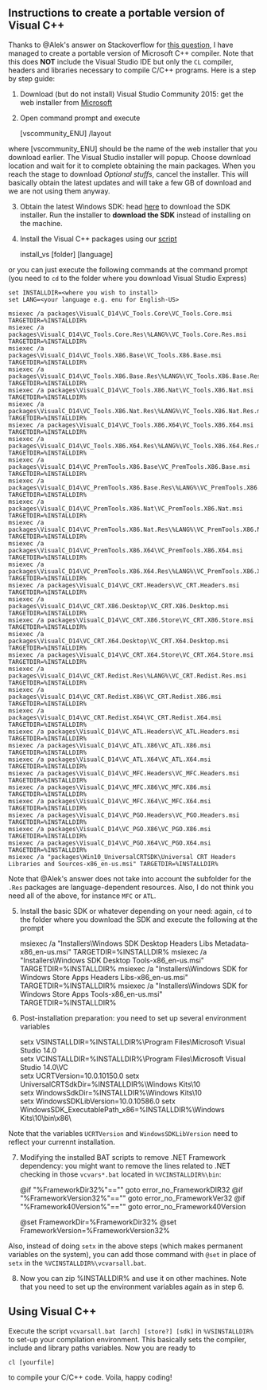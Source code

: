 Instructions to create a portable version of Visual C++
-------------------------------------------------------

Thanks to @Alek's answer on Stackoverflow for [this question](http://stackoverflow.com/questions/22290501/can-i-download-the-visual-c-command-line-compiler-without-visual-studio/), I have managed to create a portable version of Microsoft C++ compiler. Note that this does **NOT** include the Visual Studio IDE but only the `CL` compiler, headers and libraries necessary to compile C/C++ programs. Here is a step by step guide:

1. Download (but do not install) Visual Studio Community 2015: get the web installer from [Microsoft](https://www.visualstudio.com/downloads/download-visual-studio-vs)

2. Open command prompt and execute

    [vscommunity_ENU] /layout

where [vscommunity_ENU] should be the name of the web installer that you download earlier. The Visual Studio installer will popup. Choose download location and wait for it to complete obtaining the main packages. When you reach the stage to download _Optional stuffs_, cancel the installer. This will basically obtain the latest updates and will take a few GB of download and we are not using them anyway.

3. Obtain the latest Windows SDK: head [here](https://dev.windows.com/en-US/downloads/windows-10-sdk) to download the SDK installer. Run the installer to **download the SDK** instead of installing on the machine.

4. Install the Visual C++ packages using our [script](install_vs.bat)

    install_vs [folder] [language]

or you can just execute the following commands at the command prompt (you need to `cd` to the folder where you download Visual Studio Express)

    set INSTALLDIR=<where you wish to install>
    set LANG=<your language e.g. enu for English-US>

    msiexec /a packages\VisualC_D14\VC_Tools.Core\VC_Tools.Core.msi TARGETDIR=%INSTALLDIR%
    msiexec /a packages\VisualC_D14\VC_Tools.Core.Res\%LANG%\VC_Tools.Core.Res.msi TARGETDIR=%INSTALLDIR%
    msiexec /a packages\VisualC_D14\VC_Tools.X86.Base\VC_Tools.X86.Base.msi TARGETDIR=%INSTALLDIR%
    msiexec /a packages\VisualC_D14\VC_Tools.X86.Base.Res\%LANG%\VC_Tools.X86.Base.Res.msi TARGETDIR=%INSTALLDIR%
    msiexec /a packages\VisualC_D14\VC_Tools.X86.Nat\VC_Tools.X86.Nat.msi TARGETDIR=%INSTALLDIR%
    msiexec /a packages\VisualC_D14\VC_Tools.X86.Nat.Res\%LANG%\VC_Tools.X86.Nat.Res.msi TARGETDIR=%INSTALLDIR%
    msiexec /a packages\VisualC_D14\VC_Tools.X86.X64\VC_Tools.X86.X64.msi TARGETDIR=%INSTALLDIR%
    msiexec /a packages\VisualC_D14\VC_Tools.X86.X64.Res\%LANG%\VC_Tools.X86.X64.Res.msi TARGETDIR=%INSTALLDIR%
    msiexec /a packages\VisualC_D14\VC_PremTools.X86.Base\VC_PremTools.X86.Base.msi TARGETDIR=%INSTALLDIR%
    msiexec /a packages\VisualC_D14\VC_PremTools.X86.Base.Res\%LANG%\VC_PremTools.X86.Base.Res.msi TARGETDIR=%INSTALLDIR%
    msiexec /a packages\VisualC_D14\VC_PremTools.X86.Nat\VC_PremTools.X86.Nat.msi TARGETDIR=%INSTALLDIR%
    msiexec /a packages\VisualC_D14\VC_PremTools.X86.Nat.Res\%LANG%\VC_PremTools.X86.Nat.Res.msi TARGETDIR=%INSTALLDIR%
    msiexec /a packages\VisualC_D14\VC_PremTools.X86.X64\VC_PremTools.X86.X64.msi TARGETDIR=%INSTALLDIR%
    msiexec /a packages\VisualC_D14\VC_PremTools.X86.X64.Res\%LANG%\VC_PremTools.X86.X64.Res.msi TARGETDIR=%INSTALLDIR%
    msiexec /a packages\VisualC_D14\VC_CRT.Headers\VC_CRT.Headers.msi TARGETDIR=%INSTALLDIR%
    msiexec /a packages\VisualC_D14\VC_CRT.X86.Desktop\VC_CRT.X86.Desktop.msi TARGETDIR=%INSTALLDIR%
    msiexec /a packages\VisualC_D14\VC_CRT.X86.Store\VC_CRT.X86.Store.msi TARGETDIR=%INSTALLDIR%
    msiexec /a packages\VisualC_D14\VC_CRT.X64.Desktop\VC_CRT.X64.Desktop.msi TARGETDIR=%INSTALLDIR%
    msiexec /a packages\VisualC_D14\VC_CRT.X64.Store\VC_CRT.X64.Store.msi TARGETDIR=%INSTALLDIR%
    msiexec /a packages\VisualC_D14\VC_CRT.Redist.Res\%LANG%\VC_CRT.Redist.Res.msi TARGETDIR=%INSTALLDIR%
    msiexec /a packages\VisualC_D14\VC_CRT.Redist.X86\VC_CRT.Redist.X86.msi TARGETDIR=%INSTALLDIR%
    msiexec /a packages\VisualC_D14\VC_CRT.Redist.X64\VC_CRT.Redist.X64.msi TARGETDIR=%INSTALLDIR%
    msiexec /a packages\VisualC_D14\VC_ATL.Headers\VC_ATL.Headers.msi TARGETDIR=%INSTALLDIR%
    msiexec /a packages\VisualC_D14\VC_ATL.X86\VC_ATL.X86.msi TARGETDIR=%INSTALLDIR%
    msiexec /a packages\VisualC_D14\VC_ATL.X64\VC_ATL.X64.msi TARGETDIR=%INSTALLDIR%
    msiexec /a packages\VisualC_D14\VC_MFC.Headers\VC_MFC.Headers.msi TARGETDIR=%INSTALLDIR%
    msiexec /a packages\VisualC_D14\VC_MFC.X86\VC_MFC.X86.msi TARGETDIR=%INSTALLDIR%
    msiexec /a packages\VisualC_D14\VC_MFC.X64\VC_MFC.X64.msi TARGETDIR=%INSTALLDIR%
    msiexec /a packages\VisualC_D14\VC_PGO.Headers\VC_PGO.Headers.msi TARGETDIR=%INSTALLDIR%
    msiexec /a packages\VisualC_D14\VC_PGO.X86\VC_PGO.X86.msi TARGETDIR=%INSTALLDIR%
    msiexec /a packages\VisualC_D14\VC_PGO.X64\VC_PGO.X64.msi TARGETDIR=%INSTALLDIR%
    msiexec /a "packages\Win10_UniversalCRTSDK\Universal CRT Headers Libraries and Sources-x86_en-us.msi" TARGETDIR=%INSTALLDIR%

Note that @Alek's answer does not take into account the subfolder for the `.Res` packages are language-dependent resources. Also, I do not think you need all of the above, for instance `MFC` or `ATL`.

5. Install the basic SDK or whatever depending on your need: again, `cd` to the folder where you download the SDK and execute the following at the prompt

    msiexec /a "Installers\Windows SDK Desktop Headers Libs Metadata-x86_en-us.msi" TARGETDIR=%INSTALLDIR%
    msiexec /a "Installers\Windows SDK Desktop Tools-x86_en-us.msi" TARGETDIR=%INSTALLDIR%
    msiexec /a "Installers\Windows SDK for Windows Store Apps Headers Libs-x86_en-us.msi" TARGETDIR=%INSTALLDIR%
    msiexec /a "Installers\Windows SDK for Windows Store Apps Tools-x86_en-us.msi" TARGETDIR=%INSTALLDIR%

6. Post-installation preparation: you need to set up several environment variables

    setx VSINSTALLDIR=%INSTALLDIR%\Program Files\Microsoft Visual Studio 14.0\
    setx VCINSTALLDIR=%INSTALLDIR%\Program Files\Microsoft Visual Studio 14.0\VC\
    setx UCRTVersion=10.0.10150.0
    setx UniversalCRTSdkDir=%INSTALLDIR%\Windows Kits\10\
    setx WindowsSdkDir=%INSTALLDIR%\Windows Kits\10\
    setx WindowsSDKLibVersion=10.0.10586.0
    setx WindowsSDK_ExecutablePath_x86=%INSTALLDIR%\Windows Kits\10\bin\x86\

Note that the variables `UCRTVersion` and `WindowsSDKLibVersion` need to reflect your currennt installation.

7. Modifying the installed BAT scripts to remove .NET Framework dependency: you might want to remove the lines related to .NET checking in those `vcvars*.bat` located in `%VCINSTALLDIR%\bin`:

    @if "%FrameworkDir32%"=="" goto error_no_FrameworkDIR32
    @if "%FrameworkVersion32%"=="" goto error_no_FrameworkVer32
    @if "%Framework40Version%"=="" goto error_no_Framework40Version

    @set FrameworkDir=%FrameworkDir32%
    @set FrameworkVersion=%FrameworkVersion32%

Also, instead of doing `setx` in the above steps (which makes permanent variables on the system), you can add those command with `@set` in place of `setx` in the `%VCINSTALLDIR%\vcvarsall.bat`.

8. Now you can zip %INSTALLDIR% and use it on other machines. Note that you need to set up the environment variables again as in step 6.

Using Visual C++
----------------

Execute the script `vcvarsall.bat [arch] [store?] [sdk]` in `%VSINSTALLDIR%` to set-up your compilation environment. This basically sets the compiler, include and library paths variables. Now you are ready to

    cl [yourfile]

to compile your C/C++ code. Voila, happy coding!